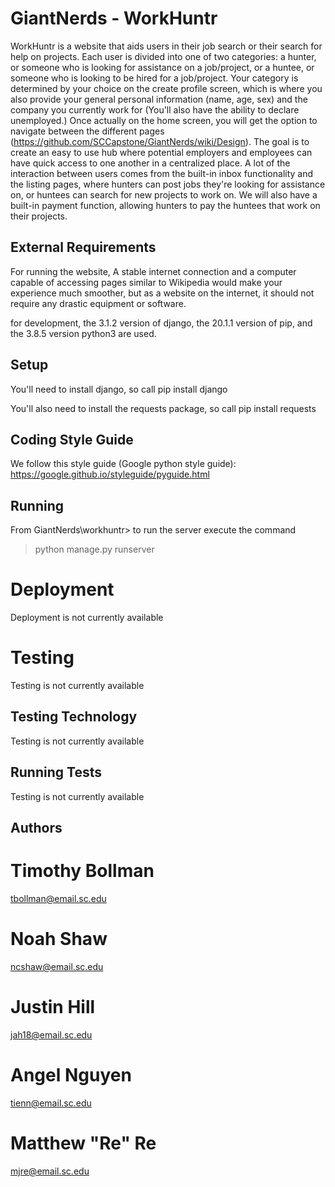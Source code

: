 # GiantNerds - WorkHuntr

WorkHuntr is a website that aids users in their job search or their search for help on projects. Each user is divided into one of two categories: a hunter, or someone who is looking for assistance on a job/project, or a huntee, or someone who is looking to be hired for a job/project. Your category is determined by your choice on the create profile screen, which is where you also provide your general personal information (name, age, sex) and the company you currently work for (You'll also have the ability to declare unemployed.) Once actually on the home screen, you will get the option to navigate between the different pages (https://github.com/SCCapstone/GiantNerds/wiki/Design). The goal is to create an easy to use hub where potential employers and employees can have quick access to one another in a centralized place. A lot of the interaction between users comes from the built-in inbox functionality and the listing pages, where hunters can post jobs they're looking for assistance on, or huntees can search for new projects to work on. We will also have a built-in payment function, allowing hunters to pay the huntees that work on their projects.

## External Requirements

For running the website, A stable internet connection and a computer capable of accessing pages similar to Wikipedia would make your experience much smoother, but as a website on the internet, it should not require any drastic equipment or software. 

for development, the 3.1.2 version of django, the 20.1.1 version of pip, and the 3.8.5 version python3 are used.

## Setup

You'll need to install django, so call pip install django

You'll also need to install the requests package, so call pip install requests

## Coding Style Guide

We follow this style guide (Google python style guide): https://google.github.io/styleguide/pyguide.html

## Running

From GiantNerds\workhuntr> to run the server execute the command

>python manage.py runserver

# Deployment

Deployment is not currently available

# Testing

Testing is not currently available

## Testing Technology

Testing is not currently available

## Running Tests

Testing is not currently available

## Authors

# Timothy Bollman
tbollman@email.sc.edu

# Noah Shaw
ncshaw@email.sc.edu

# Justin Hill
jah18@email.sc.edu

# Angel Nguyen
tienn@email.sc.edu

# Matthew "Re" Re
mjre@email.sc.edu
